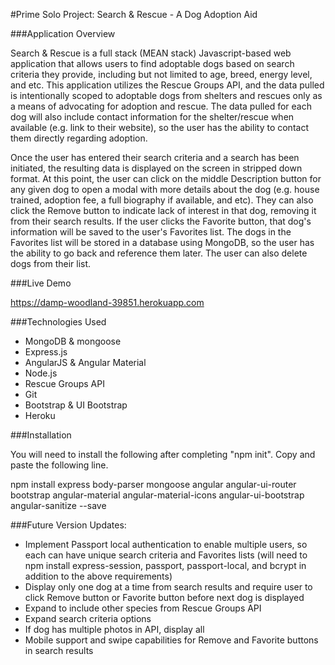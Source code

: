 #Prime Solo Project: Search & Rescue - A Dog Adoption Aid

###Application Overview

Search & Rescue is a full stack (MEAN stack) Javascript-based web application that allows users to find adoptable dogs based on search criteria they provide, including but not limited to age, breed, energy level, and etc. This application utilizes the Rescue Groups API, and the data pulled is intentionally scoped to adoptable dogs from shelters and rescues only as a means of advocating for adoption and rescue. The data pulled for each dog will also include contact information for the shelter/rescue when available (e.g. link to their website), so the user has the ability to contact them directly regarding adoption.

Once the user has entered their search criteria and a search has been initiated, the resulting data is displayed on the screen in stripped down format. At this point, the user can click on the middle Description button for any given dog to open a modal with more details about the dog (e.g. house trained, adoption fee, a full biography if available, and etc). They can also click the Remove button to indicate lack of interest in that dog, removing it from their search results. If the user clicks the Favorite button, that dog's information will be saved to the user's Favorites list. The dogs in the Favorites list will be stored in a database using MongoDB, so the user has the ability to go back and reference them later. The user can also delete dogs from their list.

###Live Demo

https://damp-woodland-39851.herokuapp.com

###Technologies Used
* MongoDB & mongoose
* Express.js
* AngularJS & Angular Material
* Node.js
* Rescue Groups API
* Git
* Bootstrap & UI Bootstrap
* Heroku

###Installation

You will need to install the following after completing "npm init". Copy and paste the following line.

npm install express body-parser mongoose angular angular-ui-router bootstrap angular-material angular-material-icons angular-ui-bootstrap angular-sanitize --save

###Future Version Updates:
* Implement Passport local authentication to enable multiple users, so each can have unique search criteria and Favorites lists (will need to npm install express-session, passport, passport-local, and bcrypt in addition to the above requirements)
* Display only one dog at a time from search results and require user to click Remove button or Favorite button before next dog is displayed
* Expand to include other species from Rescue Groups API
* Expand search criteria options
* If dog has multiple photos in API, display all
* Mobile support and swipe capabilities for Remove and Favorite buttons in search results

